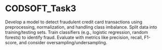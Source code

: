 # CODSOFT_Task3
Develop a model to detect fraudulent credit card transactions using preprocessing, normalization, and handling class imbalance. Split data into training/testing sets. Train classifiers (e.g., logistic regression, random forests) to identify fraud. Evaluate with metrics like precision, recall, F1-score, and consider oversampling/undersampling.
